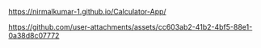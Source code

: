 https://nirmalkumar-1.github.io/Calculator-App/

https://github.com/user-attachments/assets/cc603ab2-41b2-4bf5-88e1-0a38d8c07772

